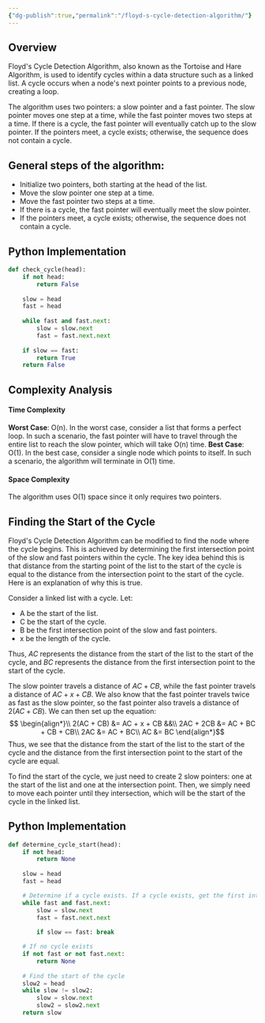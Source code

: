```yaml
---
{"dg-publish":true,"permalink":"/floyd-s-cycle-detection-algorithm/"}
---
```



## Overview
Floyd's Cycle Detection Algorithm, also known as the Tortoise and Hare Algorithm, is used to identify cycles within a data structure such as a linked list. A cycle occurs when a node's next pointer points to a previous node, creating a loop.

The algorithm uses two pointers: a slow pointer and a fast pointer. The slow pointer moves one step at a time, while the fast pointer moves two steps at a time. If there is a cycle, the fast pointer will eventually catch up to the slow pointer. If the pointers meet, a cycle exists; otherwise, the sequence does not contain a cycle.

## General steps of the algorithm:
- Initialize two pointers, both starting at the head of the list.
- Move the slow pointer one step at a time.
- Move the fast pointer two steps at a time.
- If there is a cycle, the fast pointer will eventually meet the slow pointer.
- If the pointers meet, a cycle exists; otherwise, the sequence does not contain a cycle.

## Python Implementation
```python
def check_cycle(head): 
	if not head: 
		return False 
	
	slow = head 
	fast = head 
	
	while fast and fast.next: 
		slow = slow.next 
		fast = fast.next.next 
	
	if slow == fast: 
		return True 
	return False
```

## Complexity Analysis
#### Time Complexity
**Worst Case**: O(n). In the worst case, consider a list that forms a perfect loop. In such a scenario, the fast pointer will have to travel through the entire list to reach the slow pointer, which will take O(n) time.
**Best Case**: O(1). In the best case, consider a single node which points to itself. In such a scenario, the algorithm will terminate in O(1) time.

#### Space Complexity
The algorithm uses O(1) space since it only requires two pointers.

## Finding the Start of the Cycle
Floyd's Cycle Detection Algorithm can be modified to find the node where the cycle begins. This is achieved by determining the first intersection point of the slow and fast pointers within the cycle. The key idea behind this is that distance from the starting point of the list to the start of the cycle is equal to the distance from the intersection point to the start of the cycle. Here is an explanation of why this is true.

Consider a linked list with a cycle. Let:
- A be the start of the list.
- C be the start of the cycle.
- B be the first intersection point of the slow and fast pointers.
- x be the length of the cycle.

Thus, $AC$ represents the distance from the start of the list to the start of the cycle, and $BC$ represents the distance from the first intersection point to the start of the cycle.

The slow pointer travels a distance of $AC + CB$, while the fast pointer travels a distance of $AC + x + CB$. We also know that the fast pointer travels twice as fast as the slow pointer, so the fast pointer also travels a distance of $2(AC + CB)$. We can then set up the equation:
$$
\begin{align*}\\
2(AC + CB) &= AC + x + CB &&\\
2AC + 2CB &= AC + BC + CB + CB\\
2AC &= AC + BC\\
AC &= BC
\end{align*}$$
Thus, we see that the distance from the start of the list to the start of the cycle and the distance from the first intersection point to the start of the cycle are equal.

To find the start of the cycle, we just need to create 2 slow pointers: one at the start of the list and one at the intersection point. Then, we simply need to move each pointer until they intersection, which will be the start of the cycle in the linked list.

## Python Implementation
```python
def determine_cycle_start(head): 
	if not head: 
		return None 
	
	slow = head 
	fast = head 

	# Determine if a cycle exists. If a cycle exists, get the first intersection point of the two pointers
	while fast and fast.next: 
		slow = slow.next 
		fast = fast.next.next 
	
		if slow == fast: break 

	# If no cycle exists
	if not fast or not fast.next: 
		return None 
		
	# Find the start of the cycle 
	slow2 = head 
	while slow != slow2: 
		slow = slow.next 
		slow2 = slow2.next 
	return slow
```

